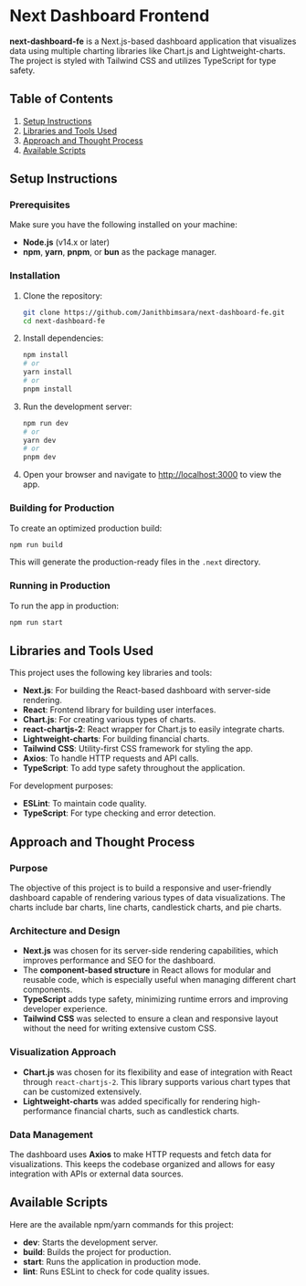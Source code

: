 # Next Dashboard Frontend

**next-dashboard-fe** is a Next.js-based dashboard application that visualizes data using multiple charting libraries like Chart.js and Lightweight-charts. The project is styled with Tailwind CSS and utilizes TypeScript for type safety.

## Table of Contents
1. [Setup Instructions](#setup-instructions)
2. [Libraries and Tools Used](#libraries-and-tools-used)
3. [Approach and Thought Process](#approach-and-thought-process)
4. [Available Scripts](#available-scripts)

## Setup Instructions

### Prerequisites
Make sure you have the following installed on your machine:
- **Node.js** (v14.x or later)
- **npm**, **yarn**, **pnpm**, or **bun** as the package manager.

### Installation

1. Clone the repository:
   ```bash
   git clone https://github.com/Janithbimsara/next-dashboard-fe.git
   cd next-dashboard-fe
   ```

2. Install dependencies:
   ```bash
   npm install
   # or
   yarn install
   # or
   pnpm install
   ```

3. Run the development server:
   ```bash
   npm run dev
   # or
   yarn dev
   # or
   pnpm dev
   ```

4. Open your browser and navigate to [http://localhost:3000](http://localhost:3000) to view the app.

### Building for Production
To create an optimized production build:
```bash
npm run build
```
This will generate the production-ready files in the `.next` directory.

### Running in Production
To run the app in production:
```bash
npm run start
```

## Libraries and Tools Used

This project uses the following key libraries and tools:
- **Next.js**: For building the React-based dashboard with server-side rendering.
- **React**: Frontend library for building user interfaces.
- **Chart.js**: For creating various types of charts.
- **react-chartjs-2**: React wrapper for Chart.js to easily integrate charts.
- **Lightweight-charts**: For building financial charts.
- **Tailwind CSS**: Utility-first CSS framework for styling the app.
- **Axios**: To handle HTTP requests and API calls.
- **TypeScript**: To add type safety throughout the application.

For development purposes:
- **ESLint**: To maintain code quality.
- **TypeScript**: For type checking and error detection.

## Approach and Thought Process

### Purpose
The objective of this project is to build a responsive and user-friendly dashboard capable of rendering various types of data visualizations. The charts include bar charts, line charts, candlestick charts, and pie charts.

### Architecture and Design
- **Next.js** was chosen for its server-side rendering capabilities, which improves performance and SEO for the dashboard.
- The **component-based structure** in React allows for modular and reusable code, which is especially useful when managing different chart components.
- **TypeScript** adds type safety, minimizing runtime errors and improving developer experience.
- **Tailwind CSS** was selected to ensure a clean and responsive layout without the need for writing extensive custom CSS.
  
### Visualization Approach
- **Chart.js** was chosen for its flexibility and ease of integration with React through `react-chartjs-2`. This library supports various chart types that can be customized extensively.
- **Lightweight-charts** was added specifically for rendering high-performance financial charts, such as candlestick charts.
  
### Data Management
The dashboard uses **Axios** to make HTTP requests and fetch data for visualizations. This keeps the codebase organized and allows for easy integration with APIs or external data sources.

## Available Scripts

Here are the available npm/yarn commands for this project:

- **dev**: Starts the development server.
- **build**: Builds the project for production.
- **start**: Runs the application in production mode.
- **lint**: Runs ESLint to check for code quality issues.